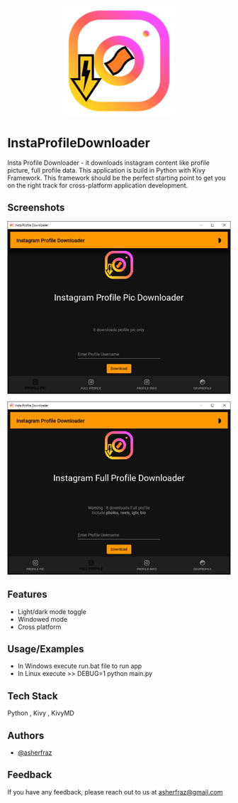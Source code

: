 <p align="center">
<img src="https://raw.githubusercontent.com/asherfraz/InstaProfileDownloader/main/assets/images/insta.png" width="250" height="250" /></p>

# InstaProfileDownloader

Insta Profile Downloader - it downloads instagram content like profile picture, full profile data. This application is build in Python with Kivy Framework. This framework should be the perfect starting point to get you on the right track for cross-platform application development.


## Screenshots

![Profile Pic Screenshot](https://raw.githubusercontent.com/asherfraz/InstaProfileDownloader/main/Downloads/product%20Screeshots/Profile%20Pic%20Screen.png)

![Full Profile Downloader Screenshot](https://raw.githubusercontent.com/asherfraz/InstaProfileDownloader/main/Downloads/product%20Screeshots/Full%20Profile%20Downloader%20Screen.png)

## Features

- Light/dark mode toggle
- Windowed mode
- Cross platform


## Usage/Examples

- In Windows execute run.bat file to run app
- In Linux execute >> DEBUG=1 python main.py

## Tech Stack

Python , Kivy , KivyMD 

## Authors

- [@asherfraz](https://github.com/asherfraz)


## Feedback

If you have any feedback, please reach out to us at asherfraz@gmail.com


